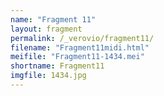 ```yaml
---
name: "Fragment 11"
layout: fragment
permalink: /_verovio/fragment11/
filename: "Fragment11midi.html"
meifile: "Fragment11-1434.mei"
shortname: Fragment11
imgfile: 1434.jpg
---
```

